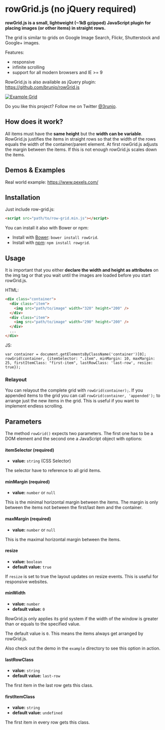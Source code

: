 # rowGrid.js (no jQuery required)

**rowGrid.js is a small, lightweight (~1kB gzipped) JavaScript plugin for placing images (or other items) in straight rows.**

The grid is similar to grids on Google Image Search, Flickr, Shutterstock and Google+ images.

Features:

 * responsive
 * infinite scrolling
 * support for all modern browsers and IE >= 9

RowGrid.js is also available as jQuery plugin: https://github.com/brunjo/rowGrid.js

[![Example Grid](http://brunjo.github.io/rowGrid.js/example.png)][2]

Do you like this project? Follow me on Twitter [@3runjo][1].

## How does it work?
All items must have the **same height** but the **width can be variable**. RowGrid.js justifies the items in straight rows so that the width of the rows equals the width of the container/parent element.
At first rowGrid.js adjusts the margin between the items. If this is not enough rowGrid.js scales down the items.

## Demos & Examples
Real world example: https://www.pexels.com/

## Installation
Just include row-grid.js:
```HTML
<script src="path/to/row-grid.min.js"></script>
```

You can install it also with Bower or npm:
* Install with [Bower](http://bower.io): `bower install rowGrid`.
* Install with [npm](https://www.npmjs.com): `npm install rowgrid`.

## Usage
It is important that you either **declare the width and height as attributes** on the img tag or that you wait until the images are loaded before you start rowGrid.js.

HTML:
```HTML
<div class="container">
  <div class="item">
    <img src="path/to/image" width="320" height="200" />
  </div>
  <div class="item">
    <img src="path/to/image" width="290" height="200" />
  </div>
  ...
</div>
```
JS:
```JS
var container = document.getElementsByClassName('container')[0];
rowGrid(container, {itemSelector: ".item", minMargin: 10, maxMargin: 25, firstItemClass: "first-item", lastRowClass: 'last-row', resize: true});
```

### Relayout
You can relayout the complete grid with `rowGrid(container);`. If you appended items to the grid you can call `rowGrid(container, 'appended');` to arrange just the new items in the grid. This is useful if you want to implement endless scrolling.


## Parameters

The method `rowGrid()` expects two parameters. The first one has to be a DOM element and the second one a JavaScript object with options:

#### itemSelector (required)
* **value:** ```string``` (CSS Selector)

The selector have to reference to all grid items.
#### minMargin (required)
* **value:** ```number``` or ```null```

This is the minimal horizontal margin between the items. The margin is only between the items not between the first/last item and the container.
#### maxMargin (required)
* **value:** ```number``` or ```null```

This is the maximal horizontal margin between the items.
#### resize
* **value:** ```boolean```
* **default value:** ```true```

If ```resize``` is set to true the layout updates on resize events. This is useful for responsive websites.

#### minWidth
* **value:** ```number```
* **default value:** ```0```

RowGrid.js only applies its grid system if the width of the window is greater than or equals to the specified value.

The default value is `0`. This means the items always get arranged by rowGrid.js.

Also check out the demo in the `example` directory to see this option in action.

#### lastRowClass
* **value:** ```string```
* **default value:** ```last-row```

The first item in the last row gets this class.

#### firstItemClass
* **value:** ```string```
* **default value:** ```undefined```

The first item in every row gets this class.


  [1]: https://twitter.com/3runjo "@3runjo"
  [2]: http://brunjo.github.io/rowGrid.js/ "Demos"
